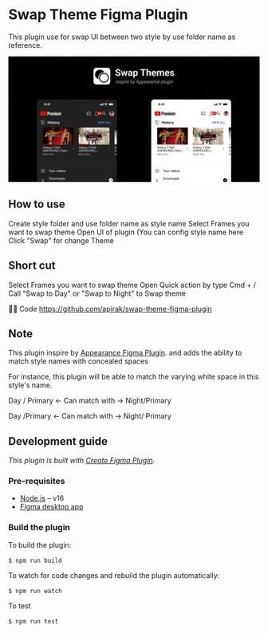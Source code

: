 # Swap Theme Figma Plugin

This plugin use for swap UI between two style by use folder name as reference.

![Cover Page](images/cover_art.png)

## How to use

Create style folder and use folder name as style name Select Frames you want to
swap theme Open UI of plugin (You can config style name here Click "Swap" for
change Theme

## Short cut

Select Frames you want to swap theme Open Quick action by type Cmd + / Call
"Swap to Day" or "Swap to Night" to Swap theme

🧑‍💻 Code https://github.com/apirak/swap-theme-figma-plugin

## Note

This plugin inspire by
[Appearance Figma Plugin](https://github.com/glmrvn/Appearance-figma-plugin/tree/master).
and adds the ability to match style names with concealed spaces

For instance, this plugin will be able to match the varying white space in this
style's name.

Day / Primary <- Can match with -> Night/Primary

Day /Primary <- Can match with -> Night/ Primary

## Development guide

_This plugin is built with
[Create Figma Plugin](https://yuanqing.github.io/create-figma-plugin/)._

### Pre-requisites

- [Node.js](https://nodejs.org) – v16
- [Figma desktop app](https://figma.com/downloads/)

### Build the plugin

To build the plugin:

```
$ npm run build
```

To watch for code changes and rebuild the plugin automatically:

```
$ npm run watch
```

To test

```
$ npm run test
```
